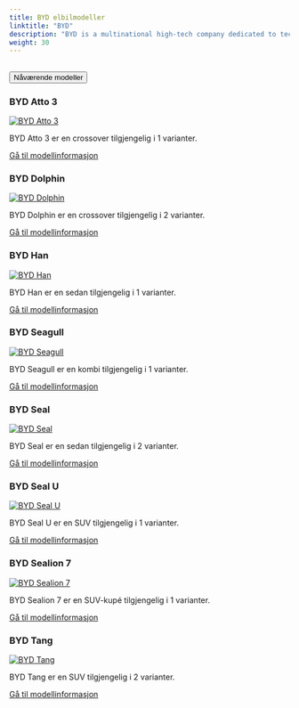 ```yaml
---
title: BYD elbilmodeller
linktitle: "BYD"
description: "BYD is a multinational high-tech company dedicated to technological innovations for a better life. BYD operates in four industries, including automotive, electronics, new energy and rail. "
weight: 30
---
```

<!-- markdownlint-disable MD033 -->
<!-- markdownlint-disable MD010 -->


<div class="accordion" id="accordionPanelsStayOpenExample">
    <div class="accordion-item">
        <h2 class="accordion-header">
            <button class="accordion-button" type="button" data-bs-toggle="collapse" data-bs-target="#panelsStayOpen-collapseOne" aria-expanded="true" aria-controls="panelsStayOpen-collapseOne">
                        Nåværende modeller
            </button>
        </h2>
        <div id="panelsStayOpen-collapseOne" class="accordion-collapse collapse show">
            <div class="accordion-body">
    <div class="container p-3 mb-4 bg-body-tertiary rounded border">
        <h3>BYD Atto 3</h3>
        <div class="row">
            <div class="col col-12 col-md-6">
                <a href="atto_3">
                    <img src="https://media.evkx.net/multimedia/models/byd/atto_3/atto_3/main_1_st.jpg" class="img-fluid" alt="BYD Atto 3" >
                </a>
            </div>
            <div class="col col-12 col-md-6"><p>
BYD Atto 3 er en crossover tilgjengelig i 1 varianter.
</p>
	<a href="atto_3/" class="btn btn-outline-primary" role="button">Gå til modellinformasjon</a>
		</div>
	</div>
</div>
    <div class="container p-3 mb-4 bg-body-tertiary rounded border">
        <h3>BYD Dolphin</h3>
        <div class="row">
            <div class="col col-12 col-md-6">
                <a href="dolphin">
                    <img src="https://media.evkx.net/multimedia/models/byd/dolphin/dolphin_60.4kwh/main_1_st.jpg" class="img-fluid" alt="BYD Dolphin" >
                </a>
            </div>
            <div class="col col-12 col-md-6"><p>
BYD Dolphin er en crossover tilgjengelig i 2 varianter.
</p>
	<a href="dolphin/" class="btn btn-outline-primary" role="button">Gå til modellinformasjon</a>
		</div>
	</div>
</div>
    <div class="container p-3 mb-4 bg-body-tertiary rounded border">
        <h3>BYD Han</h3>
        <div class="row">
            <div class="col col-12 col-md-6">
                <a href="han">
                    <img src="https://media.evkx.net/multimedia/models/byd/han/han/main_1_st.jpg" class="img-fluid" alt="BYD Han" >
                </a>
            </div>
            <div class="col col-12 col-md-6"><p>
BYD Han er en sedan tilgjengelig i 1 varianter.
</p>
	<a href="han/" class="btn btn-outline-primary" role="button">Gå til modellinformasjon</a>
		</div>
	</div>
</div>
    <div class="container p-3 mb-4 bg-body-tertiary rounded border">
        <h3>BYD Seagull</h3>
        <div class="row">
            <div class="col col-12 col-md-6">
                <a href="seagull">
                    <img src="https://media.evkx.net/multimedia/models/byd/seagull/seagull_38kwh/main_1_st.jpg" class="img-fluid" alt="BYD Seagull" >
                </a>
            </div>
            <div class="col col-12 col-md-6"><p>
BYD Seagull er en kombi tilgjengelig i 1 varianter.
</p>
	<a href="seagull/" class="btn btn-outline-primary" role="button">Gå til modellinformasjon</a>
		</div>
	</div>
</div>
    <div class="container p-3 mb-4 bg-body-tertiary rounded border">
        <h3>BYD Seal</h3>
        <div class="row">
            <div class="col col-12 col-md-6">
                <a href="seal">
                    <img src="https://media.evkx.net/multimedia/models/byd/seal/seal_awd/main_1_st.jpg" class="img-fluid" alt="BYD Seal" >
                </a>
            </div>
            <div class="col col-12 col-md-6"><p>
BYD Seal er en sedan tilgjengelig i 2 varianter.
</p>
	<a href="seal/" class="btn btn-outline-primary" role="button">Gå til modellinformasjon</a>
		</div>
	</div>
</div>
    <div class="container p-3 mb-4 bg-body-tertiary rounded border">
        <h3>BYD Seal U</h3>
        <div class="row">
            <div class="col col-12 col-md-6">
                <a href="seal_u">
                    <img src="https://media.evkx.net/multimedia/models/byd/seal_u/seal_u_design/main_1_st.jpg" class="img-fluid" alt="BYD Seal U" >
                </a>
            </div>
            <div class="col col-12 col-md-6"><p>
BYD Seal U er en SUV tilgjengelig i 1 varianter.
</p>
	<a href="seal_u/" class="btn btn-outline-primary" role="button">Gå til modellinformasjon</a>
		</div>
	</div>
</div>
    <div class="container p-3 mb-4 bg-body-tertiary rounded border">
        <h3>BYD Sealion 7</h3>
        <div class="row">
            <div class="col col-12 col-md-6">
                <a href="sealion_7">
                    <img src="https://media.evkx.net/multimedia/models/byd/sealion_7/sealion_7_excellence/main_1_st.jpg" class="img-fluid" alt="BYD Sealion 7" >
                </a>
            </div>
            <div class="col col-12 col-md-6"><p>
BYD Sealion 7 er en SUV-kupé tilgjengelig i 1 varianter.
</p>
	<a href="sealion_7/" class="btn btn-outline-primary" role="button">Gå til modellinformasjon</a>
		</div>
	</div>
</div>
    <div class="container p-3 mb-4 bg-body-tertiary rounded border">
        <h3>BYD Tang</h3>
        <div class="row">
            <div class="col col-12 col-md-6">
                <a href="tang">
                    <img src="https://media.evkx.net/multimedia/models/byd/tang/tang_ev600/main_1_st.jpg" class="img-fluid" alt="BYD Tang" >
                </a>
            </div>
            <div class="col col-12 col-md-6"><p>
BYD Tang er en SUV tilgjengelig i 2 varianter.
</p>
	<a href="tang/" class="btn btn-outline-primary" role="button">Gå til modellinformasjon</a>
		</div>
	</div>
</div>
        </div>
    </div>
</div></div>
